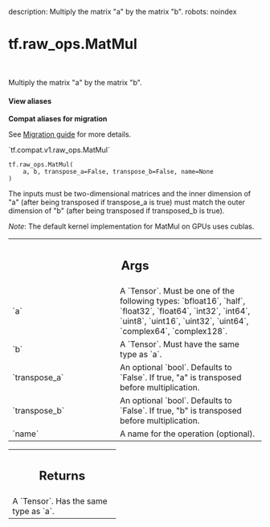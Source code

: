 description: Multiply the matrix "a" by the matrix "b".
robots: noindex

# tf.raw_ops.MatMul

<!-- Insert buttons and diff -->

<table class="tfo-notebook-buttons tfo-api nocontent" align="left">

</table>



Multiply the matrix "a" by the matrix "b".


<section class="expandable">
  <h4 class="showalways">View aliases</h4>
  <p>
<b>Compat aliases for migration</b>
<p>See
<a href="https://www.tensorflow.org/guide/migrate">Migration guide</a> for
more details.</p>
<p>`tf.compat.v1.raw_ops.MatMul`</p>
</p>
</section>

<pre class="devsite-click-to-copy prettyprint lang-py tfo-signature-link">
<code>tf.raw_ops.MatMul(
    a, b, transpose_a=False, transpose_b=False, name=None
)
</code></pre>



<!-- Placeholder for "Used in" -->

The inputs must be two-dimensional matrices and the inner dimension of
"a" (after being transposed if transpose_a is true) must match the
outer dimension of "b" (after being transposed if transposed_b is
true).

*Note*: The default kernel implementation for MatMul on GPUs uses
cublas.

<!-- Tabular view -->
 <table class="responsive fixed orange">
<colgroup><col width="214px"><col></colgroup>
<tr><th colspan="2"><h2 class="add-link">Args</h2></th></tr>

<tr>
<td>
`a`<a id="a"></a>
</td>
<td>
A `Tensor`. Must be one of the following types: `bfloat16`, `half`, `float32`, `float64`, `int32`, `int64`, `uint8`, `uint16`, `uint32`, `uint64`, `complex64`, `complex128`.
</td>
</tr><tr>
<td>
`b`<a id="b"></a>
</td>
<td>
A `Tensor`. Must have the same type as `a`.
</td>
</tr><tr>
<td>
`transpose_a`<a id="transpose_a"></a>
</td>
<td>
An optional `bool`. Defaults to `False`.
If true, "a" is transposed before multiplication.
</td>
</tr><tr>
<td>
`transpose_b`<a id="transpose_b"></a>
</td>
<td>
An optional `bool`. Defaults to `False`.
If true, "b" is transposed before multiplication.
</td>
</tr><tr>
<td>
`name`<a id="name"></a>
</td>
<td>
A name for the operation (optional).
</td>
</tr>
</table>



<!-- Tabular view -->
 <table class="responsive fixed orange">
<colgroup><col width="214px"><col></colgroup>
<tr><th colspan="2"><h2 class="add-link">Returns</h2></th></tr>
<tr class="alt">
<td colspan="2">
A `Tensor`. Has the same type as `a`.
</td>
</tr>

</table>

